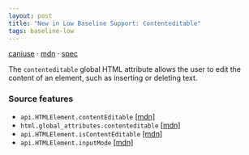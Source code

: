 ```yaml
---
layout: post
title: "New in Low Baseline Support: Contenteditable"
tags: baseline-low
---
```


[caniuse](https://caniuse.com/?search=contenteditable) · [mdn](https://developer.mozilla.org/en-US/search?q=Contenteditable) · [spec](https://html.spec.whatwg.org/multipage/interaction.html#contenteditable)

The `contenteditable` global HTML attribute allows the user to edit the content of an element, such as inserting or deleting text.

### Source features

- ``api.HTMLElement.contentEditable`` [[mdn]](https://developer.mozilla.org/en-US/search?q=api.HTMLElement.contentEditable)
- ``html.global_attributes.contenteditable`` [[mdn]](https://developer.mozilla.org/en-US/search?q=html.global_attributes.contenteditable)
- ``api.HTMLElement.isContentEditable`` [[mdn]](https://developer.mozilla.org/en-US/search?q=api.HTMLElement.isContentEditable)
- ``api.HTMLElement.inputMode`` [[mdn]](https://developer.mozilla.org/en-US/search?q=api.HTMLElement.inputMode)
